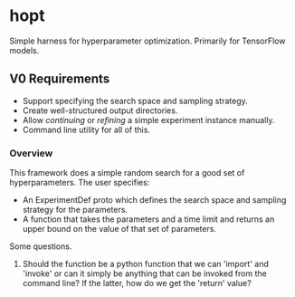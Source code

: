 # hopt

Simple harness for hyperparameter optimization. Primarily for TensorFlow models.

## V0 Requirements

* Support specifying the search space and sampling strategy.
* Create well-structured output directories.
* Allow *continuing* or *refining* a simple experiment instance manually.
* Command line utility for all of this.


### Overview

This framework does a simple random search for a good set of hyperparameters.
The user specifies:

- An ExperimentDef proto which defines the search space and
  sampling strategy for the parameters.
- A function that takes the parameters and a time limit and returns an upper
  bound on the value of that set of parameters.

Some questions.

1. Should the function be a python function that we can 'import' and 'invoke'
   or can it simply be anything that can be invoked from the command line?
   If the latter, how do we get the 'return' value?

